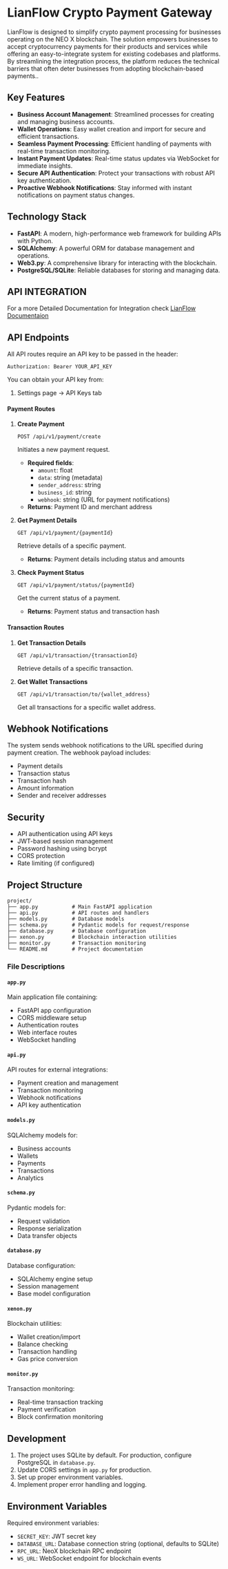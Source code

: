# LianFlow Crypto Payment Gateway

LianFlow is designed to simplify crypto payment processing for businesses operating on the NEO X blockchain. The solution empowers businesses to accept cryptocurrency payments for their products and services while offering an easy-to-integrate system for existing codebases and platforms. By streamlining the integration process, the platform reduces the technical barriers that often deter businesses from adopting blockchain-based payments..

## Key Features

- **Business Account Management**: Streamlined processes for creating and managing business accounts.
- **Wallet Operations**: Easy wallet creation and import for secure and efficient transactions.
- **Seamless Payment Processing**: Efficient handling of payments with real-time transaction monitoring.
- **Instant Payment Updates**: Real-time status updates via WebSocket for immediate insights.
- **Secure API Authentication**: Protect your transactions with robust API key authentication.
- **Proactive Webhook Notifications**: Stay informed with instant notifications on payment status changes.

## Technology Stack

- **FastAPI**: A modern, high-performance web framework for building APIs with Python.
- **SQLAlchemy**: A powerful ORM for database management and operations.
- **Web3.py**: A comprehensive library for interacting with the blockchain.
- **PostgreSQL/SQLite**: Reliable databases for storing and managing data.

## API INTEGRATION

For a more Detailed Documentation for Integration check [LianFlow Documentaion](/Documentation.md)


## API Endpoints

All API routes require an API key to be passed in the header:

```
Authorization: Bearer YOUR_API_KEY
```

You can obtain your API key from:
1. Settings page -> API Keys tab

#### Payment Routes

1. **Create Payment**

   `POST /api/v1/payment/create`

   Initiates a new payment request.
   - **Required fields**:
     - `amount`: float
     - `data`: string (metadata)
     - `sender_address`: string
     - `business_id`: string
     - `webhook`: string (URL for payment notifications)
   - **Returns**: Payment ID and merchant address

2. **Get Payment Details**

   `GET /api/v1/payment/{paymentId}`

   Retrieve details of a specific payment.
   - **Returns**: Payment details including status and amounts

3. **Check Payment Status**

   `GET /api/v1/payment/status/{paymentId}`

   Get the current status of a payment.
   - **Returns**: Payment status and transaction hash

#### Transaction Routes

1. **Get Transaction Details**

   `GET /api/v1/transaction/{transactionId}`

   Retrieve details of a specific transaction.

2. **Get Wallet Transactions**

   `GET /api/v1/transaction/to/{wallet_address}`

   Get all transactions for a specific wallet address.

## Webhook Notifications

The system sends webhook notifications to the URL specified during payment creation. The webhook payload includes:
- Payment details
- Transaction status
- Transaction hash
- Amount information
- Sender and receiver addresses

## Security

- API authentication using API keys
- JWT-based session management
- Password hashing using bcrypt
- CORS protection
- Rate limiting (if configured)

## Project Structure

```
project/
├── app.py           # Main FastAPI application
├── api.py           # API routes and handlers
├── models.py        # Database models
├── schema.py        # Pydantic models for request/response
├── database.py      # Database configuration
├── xenon.py         # Blockchain interaction utilities
├── monitor.py       # Transaction monitoring
└── README.md        # Project documentation
```

### File Descriptions

#### `app.py`
Main application file containing:
- FastAPI app configuration
- CORS middleware setup
- Authentication routes
- Web interface routes
- WebSocket handling

#### `api.py`
API routes for external integrations:
- Payment creation and management
- Transaction monitoring
- Webhook notifications
- API key authentication

#### `models.py`
SQLAlchemy models for:
- Business accounts
- Wallets
- Payments
- Transactions
- Analytics

#### `schema.py`
Pydantic models for:
- Request validation
- Response serialization
- Data transfer objects

#### `database.py`
Database configuration:
- SQLAlchemy engine setup
- Session management
- Base model configuration

#### `xenon.py`
Blockchain utilities:
- Wallet creation/import
- Balance checking
- Transaction handling
- Gas price conversion

#### `monitor.py`
Transaction monitoring:
- Real-time transaction tracking
- Payment verification
- Block confirmation monitoring

## Development

1. The project uses SQLite by default. For production, configure PostgreSQL in `database.py`.
2. Update CORS settings in `app.py` for production.
3. Set up proper environment variables.
4. Implement proper error handling and logging.

## Environment Variables

Required environment variables:
- `SECRET_KEY`: JWT secret key
- `DATABASE_URL`: Database connection string (optional, defaults to SQLite)
- `RPC_URL`: NeoX blockchain RPC endpoint
- `WS_URL`: WebSocket endpoint for blockchain events
